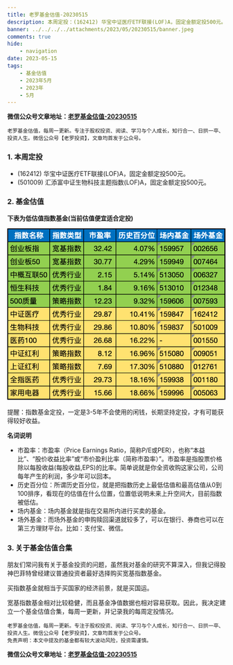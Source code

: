 ```yaml
---
title: 老罗基金估值-20230515
description: 本周定投：(162412) 华宝中证医疗ETF联接(LOF)A，固定金额定投500元。(501009) 汇添富中证生物科技主题指数(LOF)A，固定金额定投500元。
banner: ../../../../attachments/2023/05/20230515/banner.jpeg
comments: true
hide:
    - navigation
date: 2023-05-15
tags:
    - 基金估值
    - 2023年5月
    - 2023年
    - 5月
---
```


__微信公众号文章地址：[老罗基金估值-20230515](https://mp.weixin.qq.com/s/vJCyKecJ7jjtUE_lt07zTw)__

```
老罗基金估值，每周一更新。专注于股权投资、阅读、学习与个人成长，知行合一、日拱一卒、投资人生。微信公众号【老罗投资】，文章均首发于公众号。
```

### 1. 本周定投

+ (162412) 华宝中证医疗ETF联接(LOF)A，固定金额定投500元。
+ (501009) 汇添富中证生物科技主题指数(LOF)A，固定金额定投500元。

### 2. 基金估值

**下表为低估值指数基金(当前估值便宜适合定投)**

![低估值指数基金(当前估值便宜适合定投)](../../../attachments/2023/05/20230515/1.png)

<p class="smile_curve_notice">
    提醒：指数基金定投，一定是3-5年不会使用的闲钱，长期坚持定投，才有可能获得较好收益。
</p>

**名词说明**

+ 市盈率：市盈率（Price Earnings Ratio，简称P/E或PER），也称“本益比”、“股价收益比率”或“市价盈利比率（简称市盈率）”。市盈率是指股票价格除以每股收益(每股收益,EPS)的比率。简单说就是你全资收购这家公司，公司每年产生的利润，多少年可以回本。
+ 历史百分位：所谓历史百分位，就是把指数历史上最低估值和最高估值从0到100排序，看现在的估值在什么位置，位置低说明未来上升空间大，目前指数被低估。
+ 场内基金：场内基金就是指在交易所内进行买卖的基金。
+ 场外基金：而场外基金的申购赎回渠道就较多了，可以在银行、券商也可以在第三方理财平台。比如：支付宝、微信。

### 3. 关于基金估值合集

朋友们常问我有关于基金投资的问题，虽然我对基金的研究不算深入，但我记得股神巴菲特曾经建议普通投资者最好选择购买宽基指数基金。

买指数基金就相当于买国家的经济前景，就是买国运。

宽基指数基金相对比较稳健，而且基金净值数据也相对容易获取。因此，我决定建立一个基金估值合集，每周一更新，并记录我的每周定投情况。

```
老罗基金估值，每周一更新。专注于股权投资、阅读、学习与个人成长，知行合一、日拱一卒、投资人生。微信公众号【老罗投资】，文章均首发于公众号。
免责声明：本文中提及的基金都有较大波动风险，投资需谨慎。
```

__微信公众号文章地址：[老罗基金估值-20230515](https://mp.weixin.qq.com/s/vJCyKecJ7jjtUE_lt07zTw)__